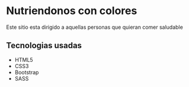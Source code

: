 <h1>Nutriendonos con colores</h1>
<p>Este sitio esta dirigido a aquellas personas que quieran comer saludable</p>

<h2>Tecnologias usadas</h2>
<ul>
<li>HTML5</li>
<li>CSS3</li>
<li>Bootstrap</li>
<li>SASS</li>
</ul>